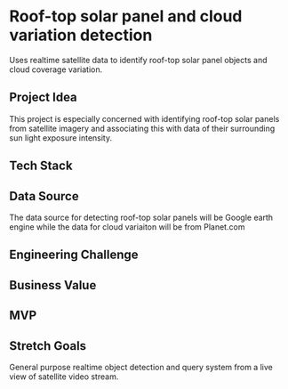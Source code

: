 # Roof-top solar panel and cloud variation detection
Uses realtime satellite data to identify roof-top solar panel objects and cloud coverage variation.

## Project Idea 
This project is especially concerned with identifying roof-top solar panels from satellite imagery and associating this with data of their surrounding sun light exposure intensity. 

## Tech Stack


## Data Source
The data source for detecting roof-top solar panels will be Google earth engine while the data for cloud variaiton will be from Planet.com 

## Engineering Challenge


## Business Value


## MVP


## Stretch Goals
General purpose realtime object detection and query system from a live view of satellite video stream.
